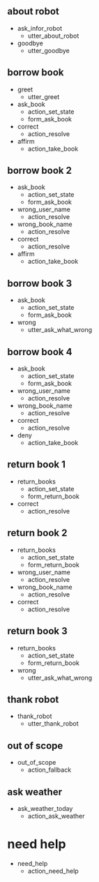 

## about robot
* ask_infor_robot
  - utter_about_robot
* goodbye
  - utter_goodbye

## borrow book
* greet
  - utter_greet
* ask_book
  - action_set_state
  - form_ask_book
* correct
  - action_resolve
* affirm
  - action_take_book
  
## borrow book 2
* ask_book
  - action_set_state
  - form_ask_book
* wrong_user_name
  - action_resolve
* wrong_book_name
  - action_resolve
* correct
  - action_resolve
* affirm
  - action_take_book

## borrow book 3
* ask_book
  - action_set_state
  - form_ask_book
* wrong
  - utter_ask_what_wrong

## borrow book 4
* ask_book
  - action_set_state
  - form_ask_book
* wrong_user_name
  - action_resolve
* wrong_book_name
  - action_resolve
* correct
  - action_resolve
* deny
  - action_take_book

## return book 1
* return_books
  - action_set_state
  - form_return_book
* correct
  - action_resolve

## return book 2
* return_books
  - action_set_state
  - form_return_book
* wrong_user_name
  - action_resolve
* wrong_book_name
  - action_resolve
* correct
  - action_resolve

## return book 3
* return_books
  - action_set_state
  - form_return_book
* wrong
  - utter_ask_what_wrong

## thank robot
* thank_robot
  - utter_thank_robot

## out of scope
* out_of_scope
  - action_fallback

## ask weather
* ask_weather_today
  - action_ask_weather

# need help
* need_help
  - action_need_help